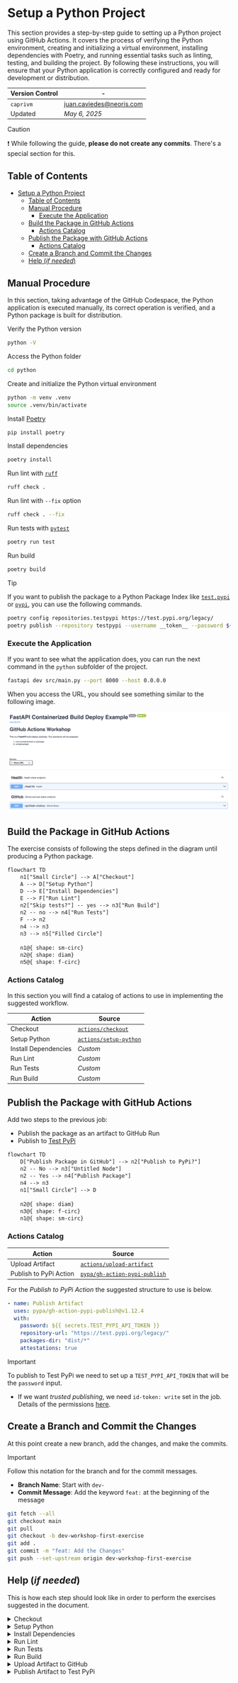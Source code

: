 # Setup a Python Project

This section provides a step-by-step guide to setting up a Python project using GitHub Actions. It covers the process of verifying the Python environment, creating and initializing a virtual environment, installing dependencies with Poetry, and running essential tasks such as linting, testing, and building the project. By following these instructions, you will ensure that your Python application is correctly configured and ready for development or distribution.

| **Version Control** | -                          |
| ------------------- | -------------------------- |
| `caprivm`           | <juan.caviedes@neoris.com> |
| Updated             | _May 6, 2025_              |

> [!CAUTION]
> :exclamation: While following the guide, **please do not create any commits**. There's a special section for this.

## Table of Contents

- [Setup a Python Project](#setup-a-python-project)
  - [Table of Contents](#table-of-contents)
  - [Manual Procedure](#manual-procedure)
    - [Execute the Application](#execute-the-application)
  - [Build the Package in GitHub Actions](#build-the-package-in-github-actions)
    - [Actions Catalog](#actions-catalog)
  - [Publish the Package with GitHub Actions](#publish-the-package-with-github-actions)
    - [Actions Catalog](#actions-catalog-1)
  - [Create a Branch and Commit the Changes](#create-a-branch-and-commit-the-changes)
  - [Help (_if needed_)](#help-if-needed)

## Manual Procedure

In this section, taking advantage of the GitHub Codespace, the Python application is executed manually, its correct operation is verified, and a Python package is built for distribution.

Verify the Python version

```bash
python -V
```

Access the Python folder

```bash
cd python
```

Create and initialize the Python virtual environment

```bash
python -m venv .venv
source .venv/bin/activate
```

Install [Poetry](https://python-poetry.org/)

```bash
pip install poetry
```

Install dependencies

```bash
poetry install
```

Run lint with [`ruff`](https://docs.astral.sh/ruff/)

```bash
ruff check .
```

Run lint with `--fix` option

```bash
ruff check . --fix
```

Run tests with [`pytest`](https://docs.pytest.org/en/stable/)

```bash
poetry run test
```

Run build

```bash
poetry build
```

> [!TIP]
> If you want to publish the package to a Python Package Index like [`test.pypi`](https://test.pypi.org/) or [`pypi`](https://pypi.org/), you can use the following commands.
>
> ```bash
> poetry config repositories.testpypi https://test.pypi.org/legacy/
> poetry publish --repository testpypi --username __token__ --password ${TEST_PYPI_API_TOKEN} # OPTIONAL | --build --dry-run
> ```

### Execute the Application

If you want to see what the application does, you can run the next command in the `python` subfolder of the project.

```bash
fastapi dev src/main.py --port 8000 --host 0.0.0.0
```

When you access the URL, you should see something similar to the following image.

![Screenshot of the FastAPI application homepage](../images/example-application-first-view.png)

## Build the Package in GitHub Actions

The exercise consists of following the steps defined in the diagram until producing a Python package.

```mermaid
flowchart TD
    n1["Small Circle"] --> A["Checkout"]
    A --> D["Setup Python"]
    D --> E["Install Dependencies"]
    E --> F["Run Lint"]
    n2["Skip tests?"] -- yes --> n3["Run Build"]
    n2 -- no --> n4["Run Tests"]
    F --> n2
    n4 --> n3
    n3 --> n5["Filled Circle"]

    n1@{ shape: sm-circ}
    n2@{ shape: diam}
    n5@{ shape: f-circ}
```

### Actions Catalog

In this section you will find a catalog of actions to use in implementing the suggested workflow.

| **Action**           | **Source**                                                        |
| -------------------- | ----------------------------------------------------------------- |
| Checkout             | [`actions/checkout`](https://github.com/actions/checkout)         |
| Setup Python         | [`actions/setup-python`](https://github.com/actions/setup-python) |
| Install Dependencies | _Custom_                                                          |
| Run Lint             | _Custom_                                                          |
| Run Tests            | _Custom_                                                          |
| Run Build            | _Custom_                                                          |

## Publish the Package with GitHub Actions

Add two steps to the previous job:

- Publish the package as an artifact to GitHub Run
- Publish to [Test PyPi](https://test.pypi.org/)

```mermaid
flowchart TD
    D["Publish Package in GitHub"] --> n2["Publish to PyPi?"]
    n2 -- No --> n3["Untitled Node"]
    n2 -- Yes --> n4["Publish Package"]
    n4 --> n3
    n1["Small Circle"] --> D

    n2@{ shape: diam}
    n3@{ shape: f-circ}
    n1@{ shape: sm-circ}
```

### Actions Catalog

| **Action**             | **Source**                                                                      |
| ---------------------- | ------------------------------------------------------------------------------- |
| Upload Artifact        | [`actions/upload-artifact`](https://github.com/actions/upload-artifact)         |
| Publish to PyPi Action | [`pypa/gh-action-pypi-publish`](https://github.com/pypa/gh-action-pypi-publish) |

For the _Publish to PyPi Action_ the suggested structure to use is below.

```yaml
- name: Publish Artifact
  uses: pypa/gh-action-pypi-publish@v1.12.4
  with:
    password: ${{ secrets.TEST_PYPI_API_TOKEN }}
    repository-url: "https://test.pypi.org/legacy/"
    packages-dir: "dist/*"
    attestations: true
```

> [!IMPORTANT]
> To publish to Test PyPi we need to set up a `TEST_PYPI_API_TOKEN` that will be the `password` input.
>
> - If we want _trusted publishing_, we need `id-token: write` set in the job. Details of the permissions [here](https://docs.github.com/en/actions/security-for-github-actions/security-guides/automatic-token-authentication#permissions-for-the-github_token).

## Create a Branch and Commit the Changes

At this point create a new branch, add the changes, and make the commits.

> [!IMPORTANT]
> Follow this notation for the branch and for the commit messages.
>
> - **Branch Name**: Start with `dev-`
> - **Commit Message**: Add the keyword `feat:` at the beginning of the message

```bash
git fetch --all
git checkout main
git pull
git checkout -b dev-workshop-first-exercise
git add .
git commit -m "feat: Add the Changes"
git push --set-upstream origin dev-workshop-first-exercise
```

## Help (_if needed_)

This is how each step should look like in order to perform the exercises suggested in the document.

<details>

<summary>Checkout</summary>

```yaml
- name: Checkout Code
  uses: actions/checkout@v4
  with:
    fetch-depth: 0
```

</details>

<details>

<summary>Setup Python</summary>

```yaml
- name: Setup Python
  uses: actions/setup-python@v5
  with:
    python-version: "3.13"
```

</details>

<details>

<summary>Install Dependencies</summary>

```yaml
- name: Install Dependencies
  working-directory: "./python"
  run: |
    pip install --upgrade pip
    pip install --upgrade poetry
    poetry install
```

</details>

<details>

<summary>Run Lint</summary>

```yaml
- name: Run Lint
  working-directory: "./python"
  run: |
    ruff check .
    ruff check --fix .
```

</details>

</details>

<details>

<summary>Run Tests</summary>

```yaml
- name: Run Tests
  working-directory: "./python"
  if: ${{ github.event.inputs.run-tests }}
  run: |
    poetry run test
```

</details>

<details>

<summary>Run Build</summary>

```yaml
- name: Run Tests
  working-directory: "./python"
  run: |
    poetry build
```

</details>

<details>

<summary>Upload Artifact to GitHub</summary>

```yaml
- name: Upload Artifact to GitHub
  uses: actions/upload-artifact@v4
  with:
    name: fastapi-poetry-deploy-example-package
    path: "python/dist/*"
```

</details>

<details>

<summary>Publish Artifact to Test PyPi</summary>

```yaml
- name: Publish Artifact
  if: ${{ github.event.inputs.publish }}
  uses: pypa/gh-action-pypi-publish@76f52bc884231f62b9a034ebfe128415bbaabdfc # v1.12.4
  with:
    password: ${{ secrets.TEST_PYPI_API_TOKEN }}
    repository-url: "https://test.pypi.org/legacy/"
    packages-dir: "python/dist/*"
    attestations: true
```

</details>